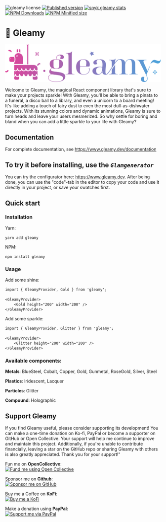 ![gleamy license](https://img.shields.io/github/license/gleamy-js/gleamy?color=hotpink) [![Published version](https://img.shields.io/npm/v/gleamy?label=💅🏼%20version)](https://www.npmjs.com/package/gleamy) [![snyk gleamy stats](https://snyk.io/advisor/npm-package/gleamy/badge.svg)](https://snyk.io/advisor/npm-package/gleamy) [![NPM Downloads](https://img.shields.io/npm/dw/gleamy?label=🦚%20NPM%20downloads)](https://www.npmjs.com/package/gleamy) [![NPM Minified size](https://img.shields.io/bundlephobia/min/gleamy?label=🧳%20minified%20size)](https://www.npmjs.com/package/gleamy)

# 🪩 Gleamy

![](readme-assets/gleamy-logo.svg)

Welcome to Gleamy, the magical React component library that's sure to make your projects sparkle! With Gleamy, you'll be able to bring a pinata to a funeral, a disco ball to a library, and even a unicorn to a board meeting! It's like adding a touch of fairy dust to even the most dull-as-dishwater projects. With its stunning colors and dynamic animations, Gleamy is sure to turn heads and leave your users mesmerized. So why settle for boring and bland when you can add a little sparkle to your life with Gleamy?

## Documentation

For complete documentation, see https://www.gleamy.dev/documentation

## To try it before installing, use the _`Glamgenerator`_

You can try the configurator here: https://www.gleamy.dev. After being done, you can use the "code"-tab in the editor to copy your code and use it directly in your project, or save your swatches first.

## Quick start

### Installation

Yarn:

```
yarn add gleamy
```

NPM:

```
npm install gleamy
```

### Usage

Add some shine:

```
import { GleamyProvider, Gold } from 'gleamy';

<GleamyProvider>
    <Gold height="200" width="200" />
</GleamyProvider>
```

Add some sparkle:

```
import { GleamyProvider, Glitter } from 'gleamy';

<GleamyProvider>
    <Glitter height="200" width="200" />
</GleamyProvider>
```

### Available components:

**Metals**: BlueSteel, Cobalt, Copper, Gold, Gunmetal, RoseGold, Silver, Steel

**Plastics**: Iridescent, Lacquer

**Particles**: Glitter

**Compound**: Holographic


## Support Gleamy
If you find Gleamy useful, please consider supporting its development! You can make a one-time donation on Ko-fi, PayPal or become a  supporter on GitHub or Open Collective. Your support will help me continue to improve and maintain this project. Additionally, if you're unable to contribute financially, leaving a star on the GitHub repo or sharing Gleamy with others is also greatly appreciated. Thank you for your support!"


Fun me on **OpenCollective**:  
[![Fund me using Open Collective](https://img.shields.io/opencollective/all/gleamy)](https://opencollective.com/gleamy)

Sponsor me on **Github**:  
[![Sponsor me on GitHub](https://img.shields.io/github/sponsors/gleamy-js)](https://github.com/sponsors/gleamy-js)


Buy me a Coffee on **KoFi**:  
[![Buy me a KoFi](https://img.shields.io/badge/Caffeine-me-red)](https://ko-fi.com/gleamy)

Make a donation using **PayPal**:  
[![Support me via PayPal](https://img.shields.io/badge/Support-me-darkblue)](https://www.paypal.com/donate/?business=MR2D54SP47FHA&no_recurring=0&item_name=Help+me+support+Gleamy+NPM+package+for+further+development+and+support%21%0A%0AThank+you%21&currency_code=EUR)

